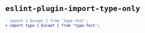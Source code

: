 # `eslint-plugin-import-type-only`

```diff
- import { Except } from 'type-fest';
+ import type { Except } from 'type-fest';
```

